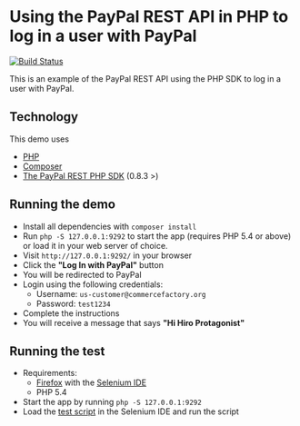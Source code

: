 # Using the PayPal REST API in PHP to log in a user with PayPal

[![Build Status](https://travis-ci.org/commercefactory/005-paypal-express-checkout-php.svg?branch=master)](https://travis-ci.org/commercefactory/005-paypal-express-checkout-php)

This is an example of the PayPal REST API using the PHP SDK to log in a user with PayPal.

## Technology

This demo uses

* [PHP](http://php.net/)
* [Composer](https://getcomposer.org/)
* [The PayPal REST PHP SDK](https://github.com/paypal/rest-api-sdk-php) (0.8.3 >)

## Running the demo

* Install all dependencies with `composer install`
* Run `php -S 127.0.0.1:9292` to start the app (requires PHP 5.4 or above) or load it in your web server of choice.
* Visit `http://127.0.0.1:9292/` in your browser
* Click the __"Log In with PayPal"__ button
* You will be redirected to PayPal
* Login using the following credentials:
  * Username: `us-customer@commercefactory.org`
  * Password: `test1234`
* Complete the instructions
* You will receive a message that says __"Hi Hiro Protagonist"__

## Running the test

* Requirements:
  * [Firefox](http://getfirefox.com) with the [Selenium IDE](http://seleniumhq.org/projects/ide/plugins.html)
  * PHP 5.4
* Start the app by running `php -S 127.0.0.1:9292`
* Load the [test script](tests/login.html) in the Selenium IDE and run the script
